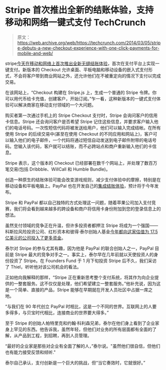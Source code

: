 # Stripe 首次推出全新的结账体验，支持移动和网络一键式支付 TechCrunch

> 原文：<https://web.archive.org/web/https://techcrunch.com/2014/03/05/stripe-debuts-a-new-checkout-experience-with-one-click-payments-for-mobile-and-web/>

stripe[今天在移动和网络上首次推出全新无缝结账体验](https://web.archive.org/web/20221224094536/https://stripe.com/checkout)，首次在支付平台上实现一键支付。新版本的 Checkout 允许桌面、平板电脑和移动设备的嵌入式支付形式，不会将客户带到商业网站之外，还允许他们在不被重定向的情况下支付以完成交易。

在该网站上，“Checkout 构建在 Stripe.js 上，生成一个普通的 Stripe 令牌。你可以用代币给卡充值，创建客户，开始订阅。”乍一看，这种新版本的一键式支付体验可以解决商家在移动支付领域的一个大问题。

购买者第一次通过手机上的 Stripe Checkout 支付时，Stripe 会询问客户的信用卡信息。Stripe 还会询问客户是否希望 Stripe 记住这些信息，并要求客户输入他们的电话号码。一次性短信代码将被发送给用户，他们可以输入完成结帐。在所有使用 Stripe 的后续交易中(甚至在使用 Checkout 的不同应用和网站上)，客户可以输入他们的电子邮件，一个代码将通过短信自动发送到电子邮件附带的电话号码。您输入该代码，客户就可以结账，而不必跨站点和商户重新输入他们的卡信息。

Stripe 表示，这个版本的 Checkout 已经部署在数千个网站上，并处理了数百万笔交易(包括 Dribbble、WillCall 和 Humble Bundle)。

创造一种原生的结账体验可能会改变游戏规则，减少支付体验中的摩擦，特别是在移动设备和平板电脑上。PayPal 也在开发自己的[集成结账体验](https://web.archive.org/web/20221224094536/https://techcrunch.com/2014/01/13/paypal-debuts-a-simpler-native-checkout-experience-for-merchants-and-expand-beacon-internationally/)，预计将于今年发布。

Stripe 和 PayPal 都以自己独特的方式处理这一问题，随着苹果公司加入支付竞赛，我们将会看到越来越多的跨设备和商户将信用卡身份附加到您的登录信息上的想法。

虽然支付领域的竞争正在升温，但许多投资者都押注 Stripe 将成为一个强国——科斯拉风险投资公司、红杉资本和彼得·泰尔创始人基金[今年都向这家估值为 17.5 亿美元的公司投入了更多资金](https://web.archive.org/web/20221224094536/https://techcrunch.com/2014/01/22/with-an-eye-to-international-growth-payments-company-stripe-raises-80m-from-peter-thiel-khosla-and-sequoia-at-a-1-25b-valuation/)。

泰尔对 Stripe 的参与尤其有趣，因为他是 PayPal 的联合创始人之一，PayPal 目前是 Stripe 最大的竞争对手之一。事实上，泰尔早在几年前就以天使投资人的身份投资了 Stripe。在 Founders Fund 于 1 月下旬投资 Stripe 后不久，我们采访了 Thiel，听听他对该公司机会的看法。

正如他向我解释的那样，“Stripe 正在重新思考整个支付系统，将其作为向企业提供的一整套服务。这不仅仅是处理，他们希望建立一整套服务。”他补充说，因为这是一个简单、直接的产品，Stripe 能够在早期就在开发人员社区中占据一席之地。

“与我们在 90 年代创立 PayPal 时相比，这是一个不同的世界。互联网上的人要多得多，与贝宝时代相比，连接商业的世界要大得多。”

至于 Stripe 的创始人帕特里克和约翰·科利森兄弟，泰尔在他们身上看到了企业家身上罕见的东西。他告诉我，虽然年轻，但他们对业务的所有层面都有全面的了解，从产品到工程，到招聘，再到人员管理。

“最好的企业家是那些对企业有全面了解的人，”泰尔说。"虽然他们很自信，但他们也有能力接受反馈和倾听."

泰尔自己承认，支付创新是一个巨大的挑战，但“当它奏效时，它就很好。”
